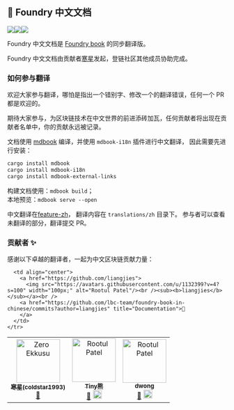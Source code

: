 ## 📖 Foundry 中文文档
[![](https://img.learnblockchain.cn/pics/20230203152047.png)](https://img.learnblockchain.cn/pics/20230208153852.png)[![](https://img.learnblockchain.cn/pics/20230203152058.png)](https://twitter.com/NUpchain)[![](https://img.learnblockchain.cn/pics/20230203152217.png)](https://discord.gg/hRZrM92hfw)


Foundry 中文文档是 [Foundry book](https://book.getfoundry.sh) 的同步翻译版。

Foundry 中文文档由贡献者[寒星](https://learnblockchain.cn/people/1123)发起，登链社区其他成员协助完成。


### 如何参与翻译

欢迎大家参与翻译，哪怕是指出一个错别字、修改一个的翻译错误，任何一个 PR 都是欢迎的。

期待大家参与，为区块链技术在中文世界的前进添砖加瓦，任何贡献者将出现在贡献者名单中，你的贡献永远被记录。

文档使用 [mdbook](https://github.com/rust-lang/mdBook) 编译，并使用 `mdbook-i18n` 插件进行中文翻译， 因此需要先进行安装：

```sh
cargo install mdbook
cargo install mdbook-i18n
cargo install mdbook-external-links
```

构建文档使用：`mdbook build`；    
本地预览：`mdbook serve --open` 

中文翻译在[feature-zh](https://github.com/lbc-team/foundry-book-in-chinese/tree/feature-zh)， 翻译内容在 `translations/zh` 目录下。
参与者可以查看未翻译的部分，翻译提交 PR。 


### 贡献者 ✨

感谢以下卓越的翻译者，一起为中文区块链贡献力量：


<!-- ALL-CONTRIBUTORS-LIST:START - Do not remove or modify this section -->
<!-- prettier-ignore-start -->
<!-- markdownlint-disable -->

<table>
  <tbody>
    <tr>
      <td align="center"><a href="https://github.com/coldstar1993"><img src="https://avatars.githubusercontent.com/u/92623877?v=4?s=100" width="100px;" alt="Zero Ekkusu"/><br /><sub><b>寒星(coldstar1993)</b></sub></a><br /><a href="https://github.com/lbc-team/foundry-book-in-chinese/commits?author=coldstar1993" title="Documentation">📖</a></td>
      <td align="center"><a href="https://github.com/xilibi2003"><img src="https://avatars.githubusercontent.com/u/1132399?v=4?s=100" width="100px;" alt="Rootul Patel"/><br /><sub><b>Tiny熊</b></sub></a><br /><a href="https://github.com/lbc-team/foundry-book-in-chinese/commits?author=xilibi2003" title="Documentation">📖</a> <a href="https://twitter.com/tinyxiong_eth" title="Maintenance"><img src="https://learnblockchain.cn/css/default/twitter.svg" width="20px;" /></a> </td>
      <td align="center"><a href="https://github.com/0xdwong"><img src="https://avatars.githubusercontent.com/u/1132399?v=4?s=100" width="100px;" alt="Rootul Patel"/><br /><sub><b>dwong</b></sub></a><br /><a href="https://github.com/lbc-team/foundry-book-in-chinese/commits?author=0xdwong" title="Documentation">📖</a> <a href="https://twitter.com/0xdwong" title="Maintenance"><img src="https://learnblockchain.cn/css/default/twitter.svg" width="20px;" /></a> </td>
      
      <td align="center">
        <a href="https://github.com/liangjies">
          <img src="https://avatars.githubusercontent.com/u/1132399?v=4?s=100" width="100px;" alt="Rootul Patel"/><br /><sub><b>liangjies</b></sub></a><br />
        <a href="https://github.com/lbc-team/foundry-book-in-chinese/commits?author=liangjies" title="Documentation">📖
        </a>
      </td>
    </tr>
  </tbody>
</table>

<!-- markdownlint-restore -->
<!-- prettier-ignore-end -->

<!-- ALL-CONTRIBUTORS-LIST:END -->

